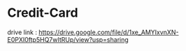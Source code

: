 # Credit-Card

drive link :  https://drive.google.com/file/d/1xe_AMYIxvnXN-E0PXI0ftp5HQ7wItRUp/view?usp=sharing
